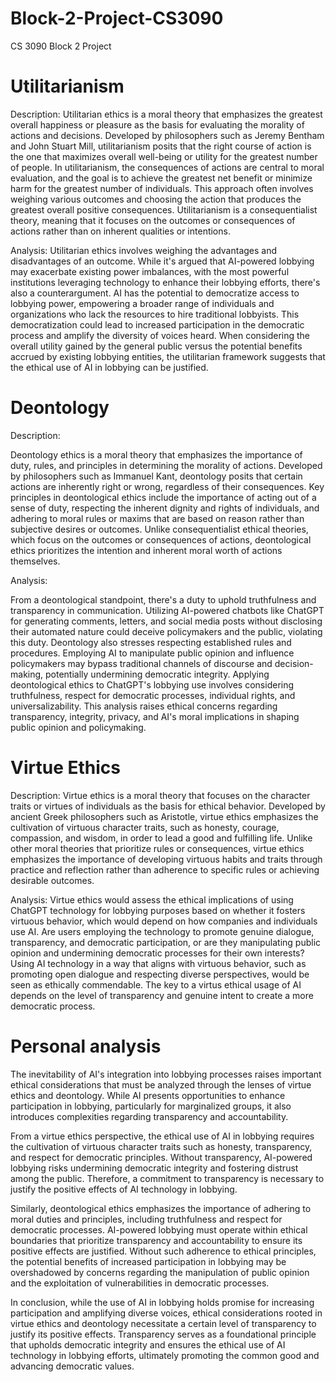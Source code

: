 # Block-2-Project-CS3090
CS 3090 Block 2 Project


# Utilitarianism

Description: 
Utilitarian ethics is a moral theory that emphasizes the greatest overall happiness or pleasure as the basis for evaluating the morality of actions and decisions. Developed by philosophers such as Jeremy Bentham and John Stuart Mill, utilitarianism posits that the right course of action is the one that maximizes overall well-being or utility for the greatest number of people. In utilitarianism, the consequences of actions are central to moral evaluation, and the goal is to achieve the greatest net benefit or minimize harm for the greatest number of individuals. This approach often involves weighing various outcomes and choosing the action that produces the greatest overall positive consequences. Utilitarianism is a consequentialist theory, meaning that it focuses on the outcomes or consequences of actions rather than on inherent qualities or intentions.

Analysis:
Utilitarian ethics involves weighing the advantages and disadvantages of an outcome. While it's argued that AI-powered lobbying may exacerbate existing power imbalances, with the most powerful institutions leveraging technology to enhance their lobbying efforts, there's also a counterargument. AI has the potential to democratize access to lobbying power, empowering a broader range of individuals and organizations who lack the resources to hire traditional lobbyists. This democratization could lead to increased participation in the democratic process and amplify the diversity of voices heard. When considering the overall utility gained by the general public versus the potential benefits accrued by existing lobbying entities, the utilitarian framework suggests that the ethical use of AI in lobbying can be justified. 

# Deontology
Description: 

Deontology ethics is a moral theory that emphasizes the importance of duty, rules, and principles in determining the morality of actions. Developed by philosophers such as Immanuel Kant, deontology posits that certain actions are inherently right or wrong, regardless of their consequences. Key principles in deontological ethics include the importance of acting out of a sense of duty, respecting the inherent dignity and rights of individuals, and adhering to moral rules or maxims that are based on reason rather than subjective desires or outcomes. Unlike consequentialist ethical theories, which focus on the outcomes or consequences of actions, deontological ethics prioritizes the intention and inherent moral worth of actions themselves.

Analysis:

From a deontological standpoint, there's a duty to uphold truthfulness and transparency in communication. Utilizing AI-powered chatbots like ChatGPT for generating comments, letters, and social media posts without disclosing their automated nature could deceive policymakers and the public, violating this duty. Deontology also stresses respecting established rules and procedures. Employing AI to manipulate public opinion and influence policymakers may bypass traditional channels of discourse and decision-making, potentially undermining democratic integrity. Applying deontological ethics to ChatGPT's lobbying use involves considering truthfulness, respect for democratic processes, individual rights, and universalizability. This analysis raises ethical concerns regarding transparency, integrity, privacy, and AI's moral implications in shaping public opinion and policymaking.


# Virtue Ethics
Description:
Virtue ethics is a moral theory that focuses on the character traits or virtues of individuals as the basis for ethical behavior. Developed by ancient Greek philosophers such as Aristotle, virtue ethics emphasizes the cultivation of virtuous character traits, such as honesty, courage, compassion, and wisdom, in order to lead a good and fulfilling life. Unlike other moral theories that prioritize rules or consequences, virtue ethics emphasizes the importance of developing virtuous habits and traits through practice and reflection rather than adherence to specific rules or achieving desirable outcomes. 

Analysis:
Virtue ethics would assess the ethical implications of using ChatGPT technology for lobbying purposes based on whether it fosters virtuous behavior, which would depend on how companies and individuals use AI. Are users employing the technology to promote genuine dialogue, transparency, and democratic participation, or are they manipulating public opinion and undermining democratic processes for their own interests? Using AI technology in a way that aligns with virtuous behavior, such as promoting open dialogue and respecting diverse perspectives, would be seen as ethically commendable. The key to a virtus ethical usage of AI depends on the level of transparency and genuine intent to create a more democratic process. 

# Personal analysis 
The inevitability of AI's integration into lobbying processes raises important ethical considerations that must be analyzed through the lenses of virtue ethics and deontology. While AI presents opportunities to enhance participation in lobbying, particularly for marginalized groups, it also introduces complexities regarding transparency and accountability.

From a virtue ethics perspective, the ethical use of AI in lobbying requires the cultivation of virtuous character traits such as honesty, transparency, and respect for democratic principles. Without transparency, AI-powered lobbying risks undermining democratic integrity and fostering distrust among the public. Therefore, a commitment to transparency is necessary to justify the positive effects of AI technology in lobbying.

Similarly, deontological ethics emphasizes the importance of adhering to moral duties and principles, including truthfulness and respect for democratic processes. AI-powered lobbying must operate within ethical boundaries that prioritize transparency and accountability to ensure its positive effects are justified. Without such adherence to ethical principles, the potential benefits of increased participation in lobbying may be overshadowed by concerns regarding the manipulation of public opinion and the exploitation of vulnerabilities in democratic processes.

In conclusion, while the use of AI in lobbying holds promise for increasing participation and amplifying diverse voices, ethical considerations rooted in virtue ethics and deontology necessitate a certain level of transparency to justify its positive effects. Transparency serves as a foundational principle that upholds democratic integrity and ensures the ethical use of AI technology in lobbying efforts, ultimately promoting the common good and advancing democratic values.

